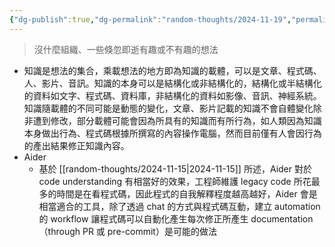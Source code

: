 ```yaml
---
{"dg-publish":true,"dg-permalink":"random-thoughts/2024-11-19","permalink":"/random-thoughts/2024-11-19/","title":"Aider 在程式碼理解與知識管理系統的應用","tags":["knowledge-management","knowledge","llm"]}
---
```


> 沒什麼組織、一些倏忽即逝有趣或不有趣的想法

- 知識是想法的集合，乘載想法的地方即為知識的載體，可以是文章、程式碼、人、影片、音訊。知識的本身可以是結構化或非結構化的，結構化或半結構化的資料如文字、程式碼、資料庫，非結構化的資料如影像、音訊、神經系統。知識隨載體的不同可能是動態的變化，文章、影片記載的知識不會自體變化除非遭到修改，部分載體可能會因為所具有的知識而有所行為，如人類因為知識本身做出行為、程式碼根據所撰寫的內容操作電腦，然而目前僅有人會因行為的產出結果修正知識內容。
- Aider
	- 基於 [[random-thoughts/2024-11-15\|2024-11-15]] 所述，Aider 對於 code understanding 有相當好的效果，工程師維護 legacy code 所花最多的時間是在看程式碼，因此程式的自我解釋程度越高越好，Aider 會是相當適合的工具，除了透過 chat 的方式與程式碼互動，建立 automation 的 workflow 讓程式碼可以自動化產生每次修正所產生 documentation （through PR 或 pre-commit）是可能的做法
